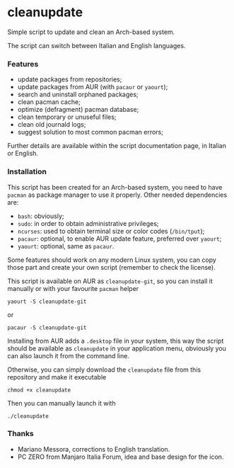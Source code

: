 # cleanupdate

Simple script to update and clean an Arch-based system.

The script can switch between Italian and English languages.


### Features

 - update packages from repositories;
 - update packages from AUR (with `pacaur` or `yaourt`);
 - search and uninstall orphaned packages;
 - clean pacman cache;
 - optimize (defragment) pacman database;
 - clean temporary or unuseful files;
 - clean old journald logs;
 - suggest solution to most common pacman errors;

Further details are available within the script documentation page, in Italian or English.


### Installation

This script has been created for an Arch-based system, you need to have `pacman` as package manager to use it properly.
Other needed dependencies are:

 - `bash`: obviously;
 - `sudo`: in order to obtain administrative privileges;
 - `ncurses`: used to obtain terminal size or color codes (`/bin/tput`);
 - `pacaur`: optional, to enable AUR update feature, preferred over `yaourt`;
 - `yaourt`: optional, same as `pacaur`.

Some features should work on any modern Linux system, you can copy those part and create your own script (remember to check the license).

This script is available on AUR as `cleanupdate-git`, so you can install it manually or with your favourite `pacman` helper
```
yaourt -S cleanupdate-git
```
or
```
pacaur -S cleanupdate-git
```
Installing from AUR adds a `.desktop` file in your system, this way the script should be available as `cleanupdate` in your application menu, obviously you can also launch it from the command line.

Otherwise, you can simply download the `cleanupdate` file from this repository and make it executable
```
chmod +x cleanupdate
```
Then you can manually launch it with
```
./cleanupdate
```


### Thanks

 - Mariano Messora, corrections to English translation.
 - PC ZERO from Manjaro Italia Forum, idea and base design for the icon.
